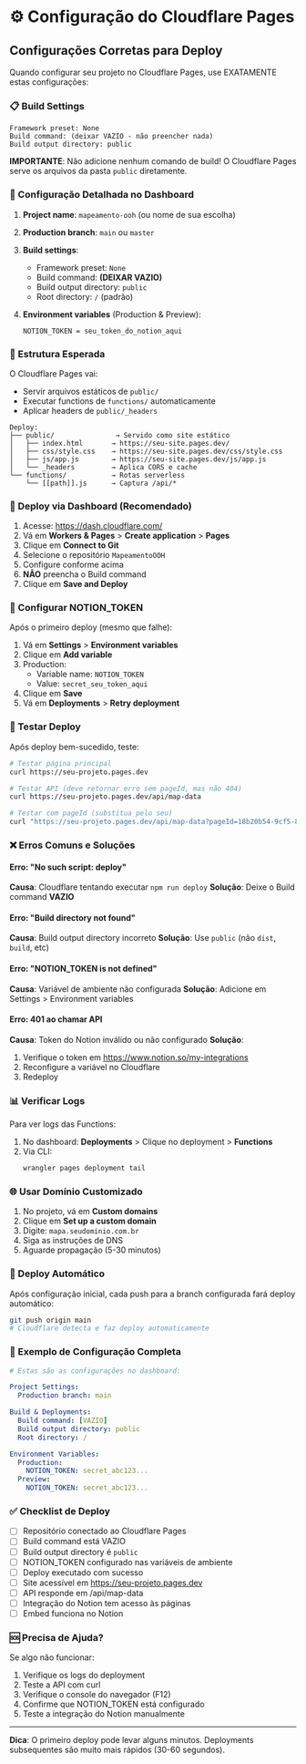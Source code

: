 # ⚙️ Configuração do Cloudflare Pages

## Configurações Corretas para Deploy

Quando configurar seu projeto no Cloudflare Pages, use EXATAMENTE estas configurações:

### 📋 Build Settings

```
Framework preset: None
Build command: (deixar VAZIO - não preencher nada)
Build output directory: public
```

**IMPORTANTE**: Não adicione nenhum comando de build! O Cloudflare Pages serve os arquivos da pasta `public` diretamente.

### 🔧 Configuração Detalhada no Dashboard

1. **Project name**: `mapeamento-ooh` (ou nome de sua escolha)

2. **Production branch**: `main` ou `master`

3. **Build settings**:
   - Framework preset: `None`
   - Build command: **(DEIXAR VAZIO)**
   - Build output directory: `public`
   - Root directory: `/` (padrão)

4. **Environment variables** (Production & Preview):
   ```
   NOTION_TOKEN = seu_token_do_notion_aqui
   ```

### 📁 Estrutura Esperada

O Cloudflare Pages vai:
- Servir arquivos estáticos de `public/`
- Executar functions de `functions/` automaticamente
- Aplicar headers de `public/_headers`

```
Deploy:
├── public/               → Servido como site estático
│   ├── index.html       → https://seu-site.pages.dev/
│   ├── css/style.css    → https://seu-site.pages.dev/css/style.css
│   ├── js/app.js        → https://seu-site.pages.dev/js/app.js
│   └── _headers         → Aplica CORS e cache
└── functions/           → Rotas serverless
    └── [[path]].js      → Captura /api/*
```

### 🚀 Deploy via Dashboard (Recomendado)

1. Acesse: https://dash.cloudflare.com/
2. Vá em **Workers & Pages** > **Create application** > **Pages**
3. Clique em **Connect to Git**
4. Selecione o repositório `MapeamentoOOH`
5. Configure conforme acima
6. **NÃO** preencha o Build command
7. Clique em **Save and Deploy**

### 🔑 Configurar NOTION_TOKEN

Após o primeiro deploy (mesmo que falhe):

1. Vá em **Settings** > **Environment variables**
2. Clique em **Add variable**
3. Production:
   - Variable name: `NOTION_TOKEN`
   - Value: `secret_seu_token_aqui`
4. Clique em **Save**
5. Vá em **Deployments** > **Retry deployment**

### 🧪 Testar Deploy

Após deploy bem-sucedido, teste:

```bash
# Testar página principal
curl https://seu-projeto.pages.dev

# Testar API (deve retornar erro sem pageId, mas não 404)
curl https://seu-projeto.pages.dev/api/map-data

# Testar com pageId (substitua pelo seu)
curl "https://seu-projeto.pages.dev/api/map-data?pageId=18b20b54-9cf5-80ed-9111-df87746d4cb8"
```

### ❌ Erros Comuns e Soluções

#### Erro: "No such script: deploy"
**Causa**: Cloudflare tentando executar `npm run deploy`
**Solução**: Deixe o Build command **VAZIO**

#### Erro: "Build directory not found"
**Causa**: Build output directory incorreto
**Solução**: Use `public` (não `dist`, `build`, etc)

#### Erro: "NOTION_TOKEN is not defined"
**Causa**: Variável de ambiente não configurada
**Solução**: Adicione em Settings > Environment variables

#### Erro: 401 ao chamar API
**Causa**: Token do Notion inválido ou não configurado
**Solução**:
1. Verifique o token em https://www.notion.so/my-integrations
2. Reconfigure a variável no Cloudflare
3. Redeploy

### 📊 Verificar Logs

Para ver logs das Functions:

1. No dashboard: **Deployments** > Clique no deployment > **Functions**
2. Via CLI:
   ```bash
   wrangler pages deployment tail
   ```

### 🌐 Usar Domínio Customizado

1. No projeto, vá em **Custom domains**
2. Clique em **Set up a custom domain**
3. Digite: `mapa.seudominio.com.br`
4. Siga as instruções de DNS
5. Aguarde propagação (5-30 minutos)

### 🔄 Deploy Automático

Após configuração inicial, cada push para a branch configurada fará deploy automático:

```bash
git push origin main
# Cloudflare detecta e faz deploy automaticamente
```

### 📝 Exemplo de Configuração Completa

```yaml
# Estas são as configurações no dashboard:

Project Settings:
  Production branch: main

Build & Deployments:
  Build command: [VAZIO]
  Build output directory: public
  Root directory: /

Environment Variables:
  Production:
    NOTION_TOKEN: secret_abc123...
  Preview:
    NOTION_TOKEN: secret_abc123...
```

### ✅ Checklist de Deploy

- [ ] Repositório conectado ao Cloudflare Pages
- [ ] Build command está VAZIO
- [ ] Build output directory é `public`
- [ ] NOTION_TOKEN configurado nas variáveis de ambiente
- [ ] Deploy executado com sucesso
- [ ] Site acessível em https://seu-projeto.pages.dev
- [ ] API responde em /api/map-data
- [ ] Integração do Notion tem acesso às páginas
- [ ] Embed funciona no Notion

### 🆘 Precisa de Ajuda?

Se algo não funcionar:

1. Verifique os logs do deployment
2. Teste a API com curl
3. Verifique o console do navegador (F12)
4. Confirme que NOTION_TOKEN está configurado
5. Teste a integração do Notion manualmente

---

**Dica**: O primeiro deploy pode levar alguns minutos. Deployments subsequentes são muito mais rápidos (30-60 segundos).
